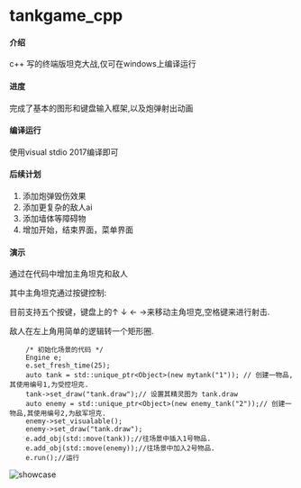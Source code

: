 # tankgame_cpp

#### 介绍
c++ 写的终端版坦克大战,仅可在windows上编译运行

#### 进度
完成了基本的图形和键盘输入框架,以及炮弹射出动画
#### 编译运行
使用visual stdio 2017编译即可

#### 后续计划
1. 添加炮弹毁伤效果
2. 添加更复杂的敌人ai
3. 添加墙体等障碍物
4. 增加开始，结束界面，菜单界面


#### 演示

通过在代码中增加主角坦克和敌人

其中主角坦克通过按键控制:

目前支持五个按键，键盘上的↑ ↓ ← →来移动主角坦克,空格键来进行射击.

敌人在左上角用简单的逻辑转一个矩形圈.

```
	/* 初始化场景的代码 */
	Engine e;
	e.set_fresh_time(25);
	auto tank = std::unique_ptr<Object>(new mytank("1")); // 创建一物品,其使用编号1,为受控坦克.
	tank->set_draw("tank.draw");// 设置其精灵图为 tank.draw
	auto enemy = std::unique_ptr<Object>(new enemy_tank("2"));// 创建一物品,其使用编号2,为敌军坦克.
	enemy->set_visualable();
	enemy->set_draw("tank.draw");
	e.add_obj(std::move(tank));//往场景中插入1号物品.
	e.add_obj(std::move(enemy));//往场景中加入2号物品.
	e.run();//运行
```
![showcase](showcase.gif)
